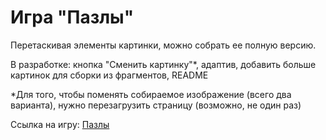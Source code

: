 # Игра "Пазлы"

Перетаскивая элементы картинки, можно собрать ее полную версию.

В разработке: кнопка "Сменить картинку"*, адаптив, добавить больше картинок для сборки из фрагментов, README

*Для того, чтобы поменять собираемое изображение (всего два варианта), нужно перезагрузить страницу (возможно, не один раз)

Ссылка на игру: [Пазлы](https://dariarus.github.io/pet_puzzles/)
